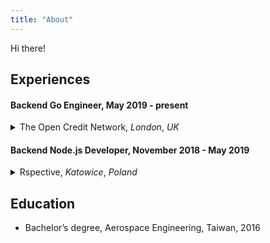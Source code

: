 ```yaml
---
title: "About"
---
```


Hi there!

## Experiences

#### Backend Go Engineer, May 2019 - present

<details>
  <summary>The Open Credit Network, <em>London</em>, <em>UK</em></summary>
  <ul>
    <li>Analyzed performance on our searching mechanism to find bottlenecks and rewrote the implementation using ElasticSearch. This increased the query speed by 53%.</li>
    <li>Implemented a double-entry bookkeeping system to make sure the accounting equation remained in balance.</li>
    <li>Reduced payroll by $200K+ of dollars by automating functions that previously required manual data entry.</li>
    <li>Fully remote work</li>
  </ul>
</details>

#### Backend Node.js Developer, November 2018 - May 2019

<details>
  <summary>Rspective, <em>Katowice</em>, <em>Poland</em></summary>
  <ul>
    <li>Development of a REST API (Node.js, Redis, MongoDB, PostgreSQL)</li>
    <li>CI/CD via Jenkins, Slack integrations</li>
    <li>Unit tests</li>
    <li>Fully remote work</li>
  </ul>
</details>

## Education

- Bachelor’s degree, Aerospace Engineering, Taiwan, 2016
